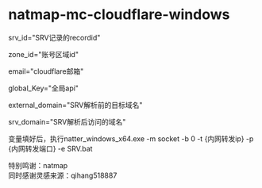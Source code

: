 # natmap-mc-cloudflare-windows

srv_id="SRV记录的recordid"

zone_id="账号区域id"

email="cloudflare邮箱"

global_Key="全局api"

external_domain="SRV解析前的目标域名"

srv_domain="SRV解析后访问的域名"



变量填好后，执行natter_windows_x64.exe -m socket -b 0 -t {内网转发ip} -p {内网转发端口} -e SRV.bat

特别鸣谢：natmap               
同时感谢灵感来源：qihang518887
